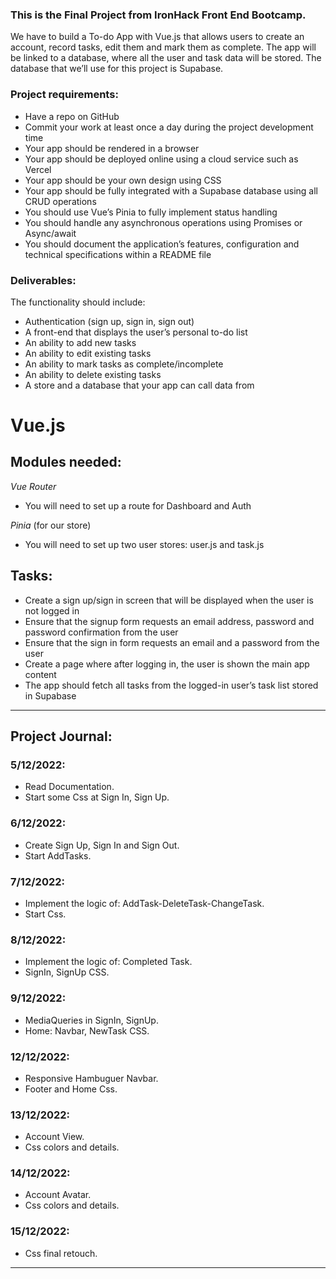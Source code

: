 


### This is the Final Project from IronHack Front End Bootcamp.

We have to build a To-do App with Vue.js that allows users to create an account, record tasks, edit them and mark them as complete. The app will be linked to a database, where all the user and task data will be stored. The database that we’ll use for this project is Supabase.

### Project requirements:
* Have a repo on GitHub
* Commit your work at least once a day during the project development time
* Your app should be rendered in a browser
* Your app should be deployed online using a cloud service such as Vercel
* Your app should be your own design using CSS
* Your app should be fully integrated with a Supabase database using all CRUD operations
* You should use Vue’s Pinia to fully implement status handling
* You should handle any asynchronous operations using Promises or Async/await
* You should document the application’s features, configuration and technical specifications within a README file

### Deliverables:
The functionality should include:
* Authentication (sign up, sign in, sign out)
* A front-end that displays the user’s personal to-do list
* An ability to add new tasks
* An ability to edit existing tasks
* An ability to mark tasks as complete/incomplete
* An ability to delete existing tasks
* A store and a database that your app can call data from



# Vue.js

## Modules needed:
_Vue Router_
* You will need to set up a route for Dashboard and Auth

_Pinia_ (for our store)
* You will need to set up two user stores: user.js and task.js

## Tasks:
* Create a sign up/sign in screen that will be displayed when the user is not logged in
* Ensure that the signup form requests an email address, password and password confirmation from the user
* Ensure that the sign in form requests an email and a password from the user
* Create a page where after logging in, the user is shown the main app content
* The app should fetch all tasks from the logged-in user’s task list stored in Supabase

-----------------------------

## Project Journal:

### 5/12/2022:
* Read Documentation.
* Start some Css at Sign In, Sign Up.

### 6/12/2022:
* Create Sign Up, Sign In and Sign Out.
* Start AddTasks.

### 7/12/2022:
* Implement the logic of: AddTask-DeleteTask-ChangeTask.
* Start Css.

### 8/12/2022:
* Implement the logic of: Completed Task.
* SignIn, SignUp CSS.

### 9/12/2022:
* MediaQueries in SignIn, SignUp.
* Home: Navbar, NewTask CSS.

### 12/12/2022:
* Responsive Hambuguer Navbar.
* Footer and Home Css.

### 13/12/2022:
* Account View.
* Css colors and details.

### 14/12/2022:
* Account Avatar.
* Css colors and details.

### 15/12/2022:
* Css final retouch.

------------------








